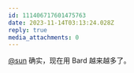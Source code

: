 ```yaml
---
id: 111406717601475763
date: 2023-11-14T03:13:24.028Z
reply: true
media_attachments: 0
---
```


[@sun](https://jiong.us/@sun) 确实，现在用 Bard 越来越多了。


